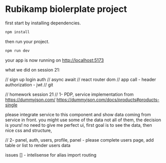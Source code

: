 # Rubikamp biolerplate project

first start by installing dependencies.

```bash
npm install
```

then run your project.

```bash
npm run dev
```

your app is now running on [http://localhost:5173](http://localhost:5173)


what we did on session 21:

// sign up login auth
// async await
// react router dom
// app call - header authorization - jwt
// git

// homework session 21
// 1- PDP, service implementation from https://dummyjson.com/
https://dummyjson.com/docs/products#products-single

please integrate service to this component and show data coming from service in front. you might use some of the data not all of them, the decision is yours!
no need to give me perfect ui, first goal is to see the data, then nice css and structure,

// 2- panel, auth, users, profile, panel - please complete users page, add table or list to render users data


issues
[] - intelisense for alias import routing